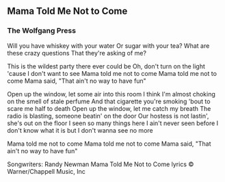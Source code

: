 ## Mama Told Me Not to Come
### The Wolfgang Press

Will you have whiskey with your water
Or sugar with your tea?
What are these crazy questions
That they're asking of me?

This is the wildest party there ever could be
Oh, don't turn on the light 'cause I don't want to see
Mama told me not to come
Mama told me not to come
Mama said, "That ain't no way to have fun"

Open up the window, let some air into this room
I think I'm almost choking on the smell of stale perfume
And that cigarette you're smoking 'bout to scare me half to death
Open up the window, let me catch my breath
The radio is blasting, someone beatin' on the door
Our hostess is not lastin', she's out on the floor
I seen so many things here I ain't never seen before
I don't know what it is but I don't wanna see no more

Mama told me not to come
Mama told me not to come
Mama said, "That ain't no way to have fun"


Songwriters: Randy Newman
Mama Told Me Not to Come lyrics © Warner/Chappell Music, Inc
